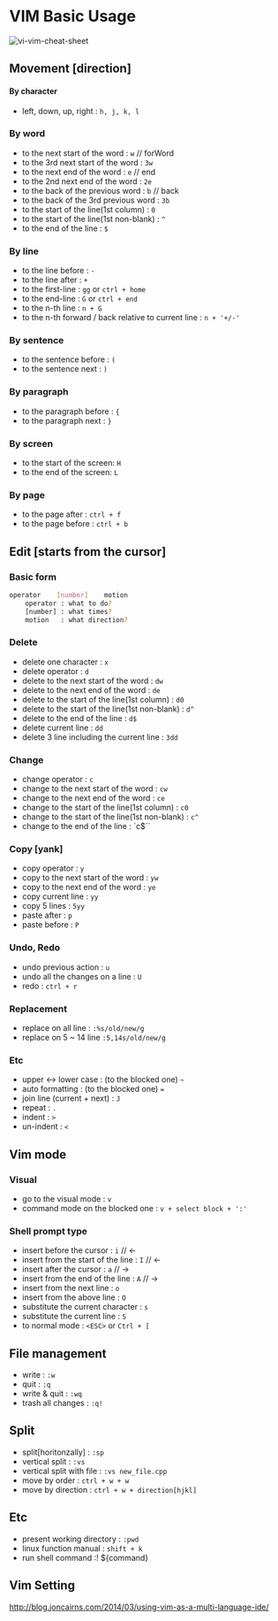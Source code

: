 # VIM Basic Usage

![vi-vim-cheat-sheet](./img/vi-vim-cheat-sheet.gif)

## Movement [direction]

#### By character

- left, down, up, right : `h, j, k, l`

### By word

- to the next start of the word : `w`  // forWord
- to the 3rd next start of the word : `3w`
- to the next end of the word : `e`    // end
- to the 2nd next end of the word : `2e`
- to the back of the previous word : `b`    // back
- to the back of the 3rd previous word : `3b`
- to the start of the line(1st column) : `0`
- to the start of the line(1st non-blank) : `^`
- to the end of the line : `$`

### By line

- to the line before : `-`
- to the line after : `+`
- to the first-line : `gg` or `ctrl + home`
- to the end-line : `G` or `ctrl + end`
- to the n-th line : `n + G`
- to the n-th forward / back relative to current line : `n + '+/-'`

### By sentence

- to the sentence before : `(`
- to the sentence next : `)`

### By paragraph

- to the paragraph before : `{`
- to the paragraph next : `}`

### By screen

- to the start of the screen: `H`
- to the end of the screen: `L`

### By page

- to the page after : `ctrl + f`
- to the page before : `ctrl + b`


## Edit [starts from the cursor]

### Basic form

```sh
operator    [number]    motion
    operator : what to do?
    [number] : what times?
    motion   : what direction?
```

### Delete

- delete one character : `x`
- delete operator : `d`
- delete to the next start of the word : `dw`
- delete to the next end of the word : `de`
- delete to the start of the line(1st column) : `d0`
- delete to the start of the line(1st non-blank) : `d^`
- delete to the end of the line : `d$`
- delete current line : `dd`
- delete 3 line including the current line : `3dd`

### Change

- change operator : `c`
- change to the next start of the word : `cw`
- change to the next end of the word : `ce`
- change to the start of the line(1st column) : `c0`
- change to the start of the line(1st non-blank) : `c^`
- change to the end of the line : `c$``

### Copy [yank]

- copy operator : `y`
- copy to the next start of the word : `yw`
- copy to the next end of the word : `ye`
- copy current line : `yy`
- copy 5 lines : `5yy`
- paste after : `p`
- paste before : `P`

### Undo, Redo

- undo previous action : `u`
- undo all the changes on a line : `U`
- redo : `ctrl + r`

### Replacement

- replace on all line : `:%s/old/new/g`
- replace on 5 ~ 14 line `:5,14s/old/new/g`

### Etc

- upper <-> lower case : (to the blocked one) `~`
- auto formatting : (to the blocked one) `=`
- join line (current + next) : `J`
- repeat : `.`
- indent : `>`
- un-indent : `<`


## Vim mode

### Visual

- go to the visual mode : `v`
- command mode on the blocked one : `v + select block + ':'`

### Shell prompt type

- insert before the cursor : `i`    // <-
- insert from the start of the line : `I`   // <-
- insert after the cursor : `a`     // ->
- insert from the end of the line : `A`     // ->
- insert from the next line : `o`
- insert from the above line : `O`
- substitute the current character : `s`
- substitute the current line : `S`
- to normal mode : `<ESC>` or `Ctrl + [`


## File management

- write : `:w`
- quit : `:q`
- write & quit : `:wq`
- trash all changes : `:q!`


## Split

- split[horitonzally] : `:sp`
- vertical split : `:vs`
- vertical split with file : `:vs new_file.cpp`
- move by order : `ctrl + w + w`
- move by direction : `ctrl + w + direction[hjkl]`

## Etc

- present working directory : `:pwd`
- linux function manual : `shift + k`
- run shell command :! ${command}

## Vim Setting

http://blog.joncairns.com/2014/03/using-vim-as-a-multi-language-ide/
